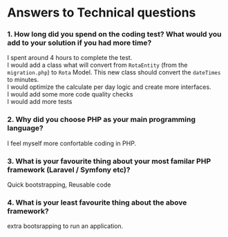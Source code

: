 # Answers to Technical questions

### 1. How long did you spend on the coding test? What would you add to your solution if you had more time?
I spent around 4 hours to complete the test.<br/>
I would add a class what will convert from `RotaEntity` (from the `migration.php`) to `Rota` Model. This new class should convert the `dateTimes` to minutes.<br/> 
I would optimize the calculate per day logic and create more interfaces. <br/>
I would add some more code quality checks<br/>
I would add more tests

### 2. Why did you choose PHP as your main programming language?
I feel myself more confortable coding in PHP.

### 3. What is your favourite thing about your most familar PHP framework (Laravel / Symfony etc)? 
Quick bootstrapping, Reusable code

### 4. What is your least favourite thing about the above framework?
extra bootsrapping to run an application.


